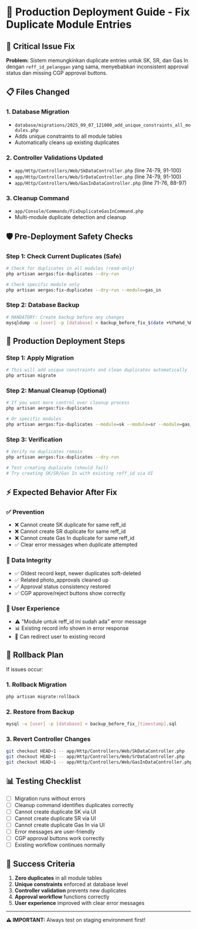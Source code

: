 # 🚀 Production Deployment Guide - Fix Duplicate Module Entries

## 🚨 Critical Issue Fix

**Problem:** Sistem memungkinkan duplicate entries untuk SK, SR, dan Gas In dengan `reff_id_pelanggan` yang sama, menyebabkan inconsistent approval status dan missing CGP approval buttons.

## 📋 Files Changed

### 1. Database Migration
- `database/migrations/2025_09_07_121000_add_unique_constraints_all_modules.php`
- Adds unique constraints to all module tables
- Automatically cleans up existing duplicates

### 2. Controller Validations Updated
- `app/Http/Controllers/Web/SkDataController.php` (line 74-79, 91-100)
- `app/Http/Controllers/Web/SrDataController.php` (line 74-79, 91-100) 
- `app/Http/Controllers/Web/GasInDataController.php` (line 71-76, 88-97)

### 3. Cleanup Command
- `app/Console/Commands/FixDuplicateGasInCommand.php`
- Multi-module duplicate detection and cleanup

## 🛡️ Pre-Deployment Safety Checks

### Step 1: Check Current Duplicates (Safe)
```bash
# Check for duplicates in all modules (read-only)
php artisan aergas:fix-duplicates --dry-run

# Check specific module only
php artisan aergas:fix-duplicates --dry-run --module=gas_in
```

### Step 2: Database Backup 
```bash
# MANDATORY: Create backup before any changes
mysqldump -u [user] -p [database] > backup_before_fix_$(date +%Y%m%d_%H%M%S).sql
```

## 🚀 Production Deployment Steps

### Step 1: Apply Migration
```bash
# This will add unique constraints and clean duplicates automatically
php artisan migrate
```

### Step 2: Manual Cleanup (Optional)
```bash
# If you want more control over cleanup process
php artisan aergas:fix-duplicates

# Or specific modules
php artisan aergas:fix-duplicates --module=sk --module=sr --module=gas_in
```

### Step 3: Verification
```bash
# Verify no duplicates remain
php artisan aergas:fix-duplicates --dry-run

# Test creating duplicate (should fail)
# Try creating SK/SR/Gas In with existing reff_id via UI
```

## ⚡ Expected Behavior After Fix

### ✅ Prevention
- ❌ Cannot create SK duplicate for same reff_id
- ❌ Cannot create SR duplicate for same reff_id  
- ❌ Cannot create Gas In duplicate for same reff_id
- ✅ Clear error messages when duplicate attempted

### 🔄 Data Integrity
- ✅ Oldest record kept, newer duplicates soft-deleted
- ✅ Related photo_approvals cleaned up
- ✅ Approval status consistency restored
- ✅ CGP approve/reject buttons show correctly

### 🎯 User Experience
- ⚠️  "Module untuk reff_id ini sudah ada" error message
- 📊 Existing record info shown in error response
- 🔗 Can redirect user to existing record

## 🚨 Rollback Plan

If issues occur:

### 1. Rollback Migration
```bash
php artisan migrate:rollback
```

### 2. Restore from Backup
```bash
mysql -u [user] -p [database] < backup_before_fix_[timestamp].sql
```

### 3. Revert Controller Changes
```bash
git checkout HEAD~1 -- app/Http/Controllers/Web/SkDataController.php
git checkout HEAD~1 -- app/Http/Controllers/Web/SrDataController.php
git checkout HEAD~1 -- app/Http/Controllers/Web/GasInDataController.php
```

## 📊 Testing Checklist

- [ ] Migration runs without errors
- [ ] Cleanup command identifies duplicates correctly
- [ ] Cannot create duplicate SK via UI
- [ ] Cannot create duplicate SR via UI
- [ ] Cannot create duplicate Gas In via UI
- [ ] Error messages are user-friendly
- [ ] CGP approval buttons work correctly
- [ ] Existing workflow continues normally

## 🎯 Success Criteria

1. **Zero duplicates** in all module tables
2. **Unique constraints** enforced at database level
3. **Controller validation** prevents new duplicates
4. **Approval workflow** functions correctly
5. **User experience** improved with clear error messages

---
**⚠️  IMPORTANT:** Always test on staging environment first!
